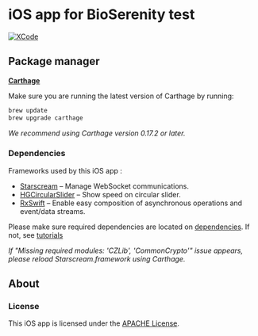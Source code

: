 # iOS app for BioSerenity test

[![XCode](https://img.shields.io/badge/stable-v8.3.3-ff69b4.svg)](https://itunes.apple.com/fr/app/xcode/id497799835?mt=12)

## Package manager

**[Carthage](https://github.com/carthage/carthage)**


Make sure you are running the latest version of Carthage by running:

```bash
brew update
brew upgrade carthage
```

_We recommend using Carthage version 0.17.2 or later._


### Dependencies

Frameworks used by this iOS app :
- [Starscream](https://github.com/daltoniam/Starscream) &ndash; Manage WebSocket communications.
- [HGCircularSlider](https://github.com/HamzaGhazouani/HGCircularSlider) &ndash; Show speed on circular slider.
- [RxSwift](https://github.com/ReactiveX/RxSwift) &ndash; Enable easy composition of asynchronous operations and event/data streams.

Please make sure required dependencies are located on [dependencies](dependencies).
If not, see [tutorials](https://www.raywenderlich.com/109330/carthage-tutorial-getting-started)


_If "Missing required modules: 'CZLib', 'CommonCrypto'" issue appears, please reload Starscream.framework using Carthage._

## About
### License

This iOS app is licensed under the [APACHE License](https://github.com/hivinau/bioserenity/blob/master/LICENSE).
